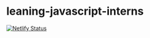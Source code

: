 # leaning-javascript-interns

[![Netlify Status](https://api.netlify.com/api/v1/badges/aab3ebfe-8622-4313-b2dd-9ee67aedf432/deploy-status)](https://app.netlify.com/sites/builtdesign-interns/deploys)

